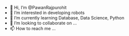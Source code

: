 - 👋 Hi, I’m @PawanRajpurohit
- 👀 I’m interested in developing robots
- 🌱 I’m currently learning Database, Data Science, Python
- 💞️ I’m looking to collaborate on ...
- 📫 How to reach me ...

<!---
PawanRajpurohit639/PawanRajpurohit639 is a ✨ special ✨ repository because its `README.md` (this file) appears on your GitHub profile.
You can click the Preview link to take a look at your changes.
--->
